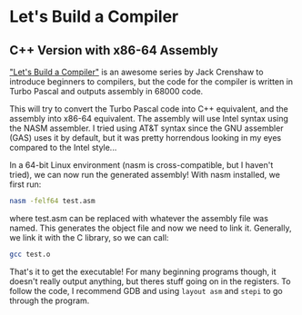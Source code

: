 # Let's Build a Compiler
## C++ Version with x86-64 Assembly

["Let's Build a Compiler"](http://compilers.iecc.com/crenshaw/) is an awesome series by Jack Crenshaw to introduce beginners to compilers, but the code for the compiler is written in Turbo Pascal and outputs assembly in 68000 code.

This will try to convert the Turbo Pascal code into C++ equivalent, and the assembly into x86-64 equivalent. The assembly will use Intel syntax using the NASM assembler. I tried using AT&T syntax since the GNU assembler (GAS) uses it by default, but it was pretty horrendous looking in my eyes compared to the Intel style...

In a 64-bit Linux environment (nasm is cross-compatible, but I haven't tried), we can now run the generated assembly! With nasm installed, we first run:
```sh
nasm -felf64 test.asm
```
where test.asm can be replaced with whatever the assembly file was named. This generates the object file and now we need to link it. Generally, we link it with the C library, so we can call:
```sh
gcc test.o
```
That's it to get the executable! For many beginning programs though, it doesn't really output anything, but theres stuff going on in the registers. To follow the code, I recommend GDB and using `layout asm` and `stepi` to go through the program.
